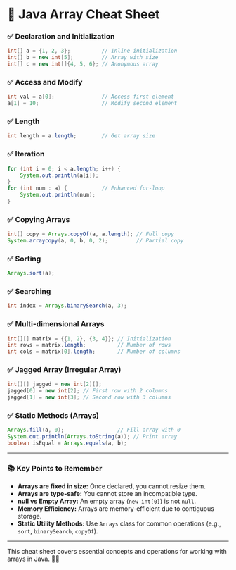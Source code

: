 # 📝 **Java Array Cheat Sheet**

### ✅ **Declaration and Initialization**
```java
int[] a = {1, 2, 3};          // Inline initialization  
int[] b = new int[5];         // Array with size  
int[] c = new int[]{4, 5, 6}; // Anonymous array  
```

### ✅ **Access and Modify**
```java
int val = a[0];               // Access first element  
a[1] = 10;                    // Modify second element  
```

### ✅ **Length**
```java
int length = a.length;        // Get array size  
```

### ✅ **Iteration**
```java
for (int i = 0; i < a.length; i++) {
    System.out.println(a[i]);
}
for (int num : a) {           // Enhanced for-loop  
    System.out.println(num);
}
```

### ✅ **Copying Arrays**
```java
int[] copy = Arrays.copyOf(a, a.length); // Full copy  
System.arraycopy(a, 0, b, 0, 2);         // Partial copy  
```

### ✅ **Sorting**
```java
Arrays.sort(a);
```

### ✅ **Searching**
```java
int index = Arrays.binarySearch(a, 3);
```

### ✅ **Multi-dimensional Arrays**
```java
int[][] matrix = {{1, 2}, {3, 4}}; // Initialization  
int rows = matrix.length;          // Number of rows  
int cols = matrix[0].length;       // Number of columns  
```

### ✅ **Jagged Array (Irregular Array)**
```java
int[][] jagged = new int[2][];
jagged[0] = new int[2]; // First row with 2 columns  
jagged[1] = new int[3]; // Second row with 3 columns  
```

### ✅ **Static Methods (Arrays)**
```java
Arrays.fill(a, 0);                 // Fill array with 0  
System.out.println(Arrays.toString(a)); // Print array  
boolean isEqual = Arrays.equals(a, b);
```

---

### 📚 **Key Points to Remember**
- **Arrays are fixed in size:** Once declared, you cannot resize them.
- **Arrays are type-safe:** You cannot store an incompatible type.
- **null vs Empty Array:** An empty array (`new int[0]`) is not `null`.
- **Memory Efficiency:** Arrays are memory-efficient due to contiguous storage.
- **Static Utility Methods:** Use `Arrays` class for common operations (e.g., `sort`, `binarySearch`, `copyOf`).

---

This cheat sheet covers essential concepts and operations for working with arrays in Java. 🚀😊
